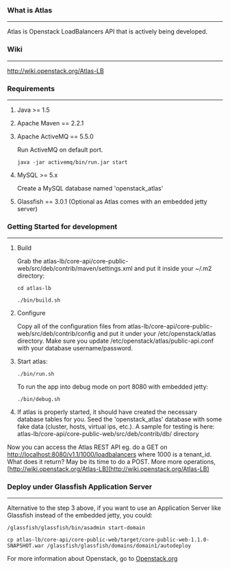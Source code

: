 ### What is Atlas
-------------
Atlas is Openstack LoadBalancers API that is actively being developed.

### Wiki
--------
http://wiki.openstack.org/Atlas-LB

### Requirements
----------------
1. Java >= 1.5

2. Apache Maven == 2.2.1

3. Apache ActiveMQ == 5.5.0

    Run ActiveMQ on default port.

    `java -jar activemq/bin/run.jar start`

4. MySQL >= 5.x

    Create a MySQL database named 'openstack_atlas'

5. Glassfish == 3.0.1 (Optional as Atlas comes with an embedded jetty server)


### Getting Started for development
-----------------------------------
1. Build

    Grab the atlas-lb/core-api/core-public-web/src/deb/contrib/maven/settings.xml and put it inside your
    ~/.m2 directory:

    `cd atlas-lb`

    `./bin/build.sh`

2. Configure

    Copy all of the configuration files from atlas-lb/core-api/core-public-web/src/deb/contrib/config
    and put it under your /etc/openstack/atlas directory. Make sure you update /etc/openstack/atlas/public-api.conf with your database username/password.

3. Start atlas:

    `./bin/run.sh`

    To run the app into debug mode on port 8080 with embedded jetty:

    `./bin/debug.sh`

4. If atlas is properly started, it should have created the necessary database tables for you. Seed the 'openstack_atlas'
    database with some fake data (cluster, hosts, virtual ips, etc.). A sample for testing is here: atlas-lb/core-api/core-public-web/src/deb/contrib/db/ directory

Now you can access the Atlas REST API eg. do a GET on [http://localhost:8080/v1.1/1000/loadbalancers](http://localhost:8080/v1.1/1000/loadbalancers)
where 1000 is a tenant_id. What does it return? May be its time to do a POST. More more operations, [http://wiki.openstack.org/Atlas-LB](http://wiki.openstack.org/Atlas-LB)


### Deploy under Glassfish Application Server
---------------------------------------------

Alternative to the step 3 above, if you want to use an Application Server like Glassfish instead of the embedded jetty, you could:

    /glassfish/glassfish/bin/asadmin start-domain

    cp atlas-lb/core-api/core-public-web/target/core-public-web-1.1.0-SNAPSHOT.war /glassfish/glassfish/domains/domain1/autodeploy



For more information about Openstack, go to [Openstack.org](http://openstack.org)

